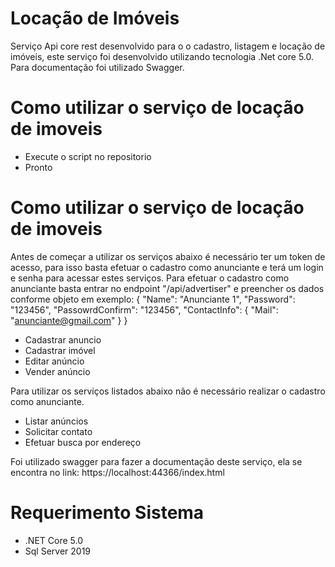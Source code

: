 # Locação de Imóveis
Serviço Api core rest desenvolvido para o o cadastro, listagem e locação de imóveis, este serviço foi desenvolvido utilizando tecnologia .Net core 5.0.
Para documentação foi utilizado Swagger.
# Como utilizar o serviço de locação de imoveis
* Execute o script no repositorio
* Pronto
# Como utilizar o serviço de locação de imoveis
Antes de começar a utilizar os serviços abaixo é necessário ter um token de acesso, para isso basta efetuar o cadastro como anunciante e terá um login e senha para acessar estes serviços.
Para efetuar o cadastro como anunciante basta entrar no endpoint "/api/advertiser" e preencher os dados conforme objeto em exemplo:
{
  "Name": "Anunciante 1",
  "Password": "123456",
  "PassowrdConfirm": "123456",
  "ContactInfo": {
    "Mail": "anunciante@gmail.com"
  }
}

* Cadastrar anuncio
* Cadastrar imóvel
* Editar anúncio
* Vender anúncio 

Para utilizar os serviços listados abaixo não é necessário realizar o cadastro como anunciante.
* Listar anúncios
* Solicitar contato
* Efetuar busca por endereço

Foi utilizado swagger para fazer a documentação deste serviço, ela se encontra no link: https://localhost:44366/index.html

# Requerimento Sistema
* .NET Core 5.0
* Sql Server 2019
